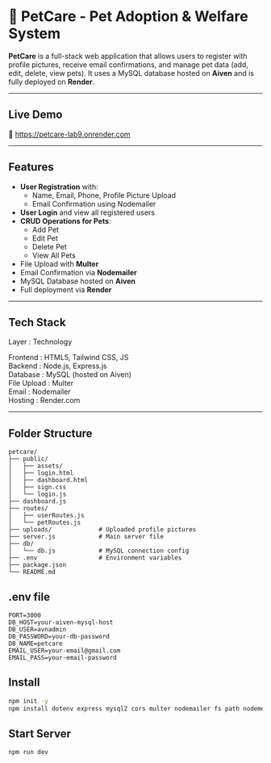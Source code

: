 # 🐾 PetCare - Pet Adoption & Welfare System

**PetCare** is a full-stack web application that allows users to register with profile pictures, receive email confirmations, and manage pet data (add, edit, delete, view pets). It uses a MySQL database hosted on **Aiven** and is fully deployed on **Render**.

---

## Live Demo

🔗 https://petcare-lab9.onrender.com

---

## Features

- **User Registration** with:
  - Name, Email, Phone, Profile Picture Upload
  - Email Confirmation using Nodemailer
- **User Login** and view all registered users
- **CRUD Operations for Pets**:
  - Add Pet
  - Edit Pet
  - Delete Pet
  - View All Pets
- File Upload with **Multer**
- Email Confirmation via **Nodemailer**
- MySQL Database hosted on **Aiven**
- Full deployment via **Render**

---

## Tech Stack

Layer     : Technology               

Frontend  : HTML5, Tailwind CSS, JS   
Backend   : Node.js, Express.js       
Database  : MySQL (hosted on Aiven)   
File Upload : Multer                  
Email     : Nodemailer               
Hosting   : Render.com               

---

## Folder Structure

```
petcare/
├── public/
│   ├── assets/
│   ├── login.html
│   ├── dashboard.html
│   ├── sign.css
│   └── login.js
├── dashboard.js
├── routes/
│   ├── userRoutes.js
│   └── petRoutes.js
├── uploads/             # Uploaded profile pictures
├── server.js            # Main server file
├── db/
│   └── db.js            # MySQL connection config
├── .env                 # Environment variables
├── package.json
└── README.md
```

## .env file

```
PORT=3000  
DB_HOST=your-aiven-mysql-host  
DB_USER=avnadmin  
DB_PASSWORD=your-db-password  
DB_NAME=petcare  
EMAIL_USER=your-email@gmail.com  
EMAIL_PASS=your-email-password
```

## Install

```bash
npm init -y
npm install dotenv express mysql2 cors multer nodemailer fs path nodemon
```

## Start Server

```bash
npm run dev
```
